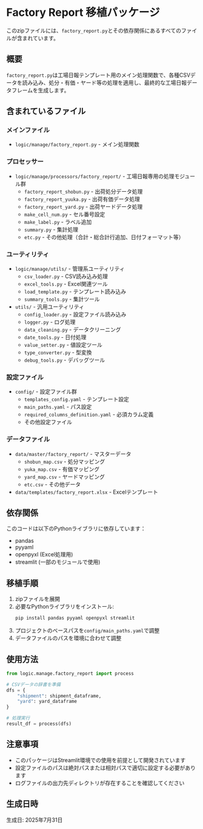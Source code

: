 # Factory Report 移植パッケージ

このzipファイルには、`factory_report.py`とその依存関係にあるすべてのファイルが含まれています。

## 概要

`factory_report.py`は工場日報テンプレート用のメイン処理関数で、各種CSVデータを読み込み、処分・有価・ヤード等の処理を適用し、最終的な工場日報データフレームを生成します。

## 含まれているファイル

### メインファイル
- `logic/manage/factory_report.py` - メイン処理関数

### プロセッサー
- `logic/manage/processors/factory_report/` - 工場日報専用の処理モジュール群
  - `factory_report_shobun.py` - 出荷処分データ処理
  - `factory_report_yuuka.py` - 出荷有価データ処理
  - `factory_report_yard.py` - 出荷ヤードデータ処理
  - `make_cell_num.py` - セル番号設定
  - `make_label.py` - ラベル追加
  - `summary.py` - 集計処理
  - `etc.py` - その他処理（合計・総合計行追加、日付フォーマット等）

### ユーティリティ
- `logic/manage/utils/` - 管理系ユーティリティ
  - `csv_loader.py` - CSV読み込み処理
  - `excel_tools.py` - Excel関連ツール
  - `load_template.py` - テンプレート読み込み
  - `summary_tools.py` - 集計ツール
- `utils/` - 汎用ユーティリティ
  - `config_loader.py` - 設定ファイル読み込み
  - `logger.py` - ログ処理
  - `data_cleaning.py` - データクリーニング
  - `date_tools.py` - 日付処理
  - `value_setter.py` - 値設定ツール
  - `type_converter.py` - 型変換
  - `debug_tools.py` - デバッグツール

### 設定ファイル
- `config/` - 設定ファイル群
  - `templates_config.yaml` - テンプレート設定
  - `main_paths.yaml` - パス設定
  - `required_columns_definition.yaml` - 必須カラム定義
  - その他設定ファイル

### データファイル
- `data/master/factory_report/` - マスターデータ
  - `shobun_map.csv` - 処分マッピング
  - `yuka_map.csv` - 有価マッピング
  - `yard_map.csv` - ヤードマッピング
  - `etc.csv` - その他データ
- `data/templates/factory_report.xlsx` - Excelテンプレート

## 依存関係

このコードは以下のPythonライブラリに依存しています：
- pandas
- pyyaml  
- openpyxl (Excel処理用)
- streamlit (一部のモジュールで使用)

## 移植手順

1. zipファイルを展開
2. 必要なPythonライブラリをインストール:
   ```bash
   pip install pandas pyyaml openpyxl streamlit
   ```
3. プロジェクトのベースパスを`config/main_paths.yaml`で調整
4. データファイルのパスを環境に合わせて調整

## 使用方法

```python
from logic.manage.factory_report import process

# CSVデータの辞書を準備
dfs = {
    "shipment": shipment_dataframe,
    "yard": yard_dataframe
}

# 処理実行
result_df = process(dfs)
```

## 注意事項

- このパッケージはStreamlit環境での使用を前提として開発されています
- 設定ファイルのパスは絶対パスまたは相対パスで適切に設定する必要があります
- ログファイルの出力先ディレクトリが存在することを確認してください

## 生成日時

生成日: 2025年7月31日
